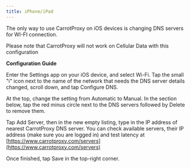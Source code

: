 ```yaml
---
title: iPhone/iPad
---
```


The only way to use CarrotProxy on iOS devices is changing DNS servers for WI-FI connection. 

Please note that CarrotProxy will not work on Cellular Data with this configuration

**Configuration Guide**

Enter the Settings app on your iOS device, and select Wi-Fi. Tap the small "i" icon next to the name of the network that needs the DNS server details changed, scroll down, and tap Configure DNS.

At the top, change the setting from Automatic to Manual. In the section below, tap the red minus circle next to the DNS servers followed by Delete to remove them.

Tap Add Server, then in the new empty listing, type in the IP address of nearest CarrotProxy DNS server. You can check available servers, their IP address (make sure you are logged in) and test latency at [https://www.carrotproxy.com/servers](https://www.carrotproxy.com/servers)

Once finished, tap Save in the top-right corner.